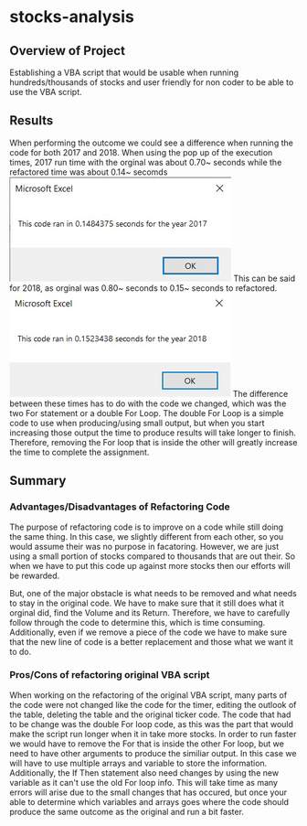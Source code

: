 # stocks-analysis

## Overview of Project
Establishing a VBA script that would be usable when running hundreds/thousands of stocks and user friendly for non coder to be able to use the VBA script.

## Results

When performing the outcome we could see a difference when running the code for both 2017 and 2018. When using the pop up of the execution times, 2017 run time with the orginal was about 0.70~ seconds while the refactored time was about 0.14~ secomds
![2017-Pic](https://github.com/Kevin-C3923/stocks-analysis/blob/main/Resources/VBA_Challenge_2017.jpg)
This can be said for 2018, as orginal was 0.80~ seconds to 0.15~ seconds to refactored.
![2018-Pic](https://github.com/Kevin-C3923/stocks-analysis/blob/main/Resources/VBA_Challenge_2018.jpg)
The difference between these times has to do with the code we changed, which was the two For statement or a double For Loop. The double For Loop is a simple code to use when producing/using small output, but when you start increasing those output the time to produce results will take longer to finish. Therefore, removing the For loop that is inside the other will greatly increase the time to complete the assignment.  

## Summary
### Advantages/Disadvantages of Refactoring Code
The purpose of refactoring code is to improve on a code while still doing the same thing. In this case, we slightly different from each other, so you would assume their was no purpose in facatoring. However, we are just using a small portion of stocks compared to thousands that are out their. So when we have to put this code up against more stocks then our efforts will be rewarded. 

But, one of the major obstacle is what needs to be removed and what needs to stay in the original code. We have to make sure that it still does what it orginal did, find the Volume and its Return. Therefore, we have to carefully follow through the code to determine this, which is time consuming. Additionally, even if we remove a piece of the code we have to make sure that the new line of code is a better replacement and those what we want it to do.

### Pros/Cons of refactoring original VBA script
When working on the refactoring of the original VBA script, many parts of the code were not changed like the code for the timer, editing the outlook of the table, deleting the table and the original ticker code. The code that had to be change was the  double For loop code, as this was the part that would make the script run longer when it in take more stocks. In order to run faster we would have to remove the For that is inside the other For loop, but we need to have other arguments to produce the similiar output. In this case we will have to use multiple arrays and variable to store the information. Additionally, the If Then statement also need changes by using the new variable as it can't use the old For loop info. This will take time as many errors will arise due to the small changes that has occured, but once your able to determine which variables and arrays goes where the code should produce the same outcome as the original and run a bit faster.
